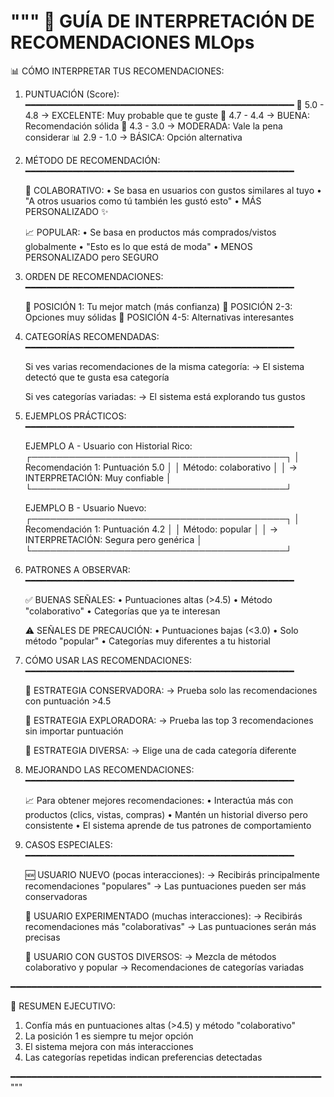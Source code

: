 """
🎯 GUÍA DE INTERPRETACIÓN DE RECOMENDACIONES MLOps
=================================================

📊 CÓMO INTERPRETAR TUS RECOMENDACIONES:

1. PUNTUACIÓN (Score):
   ━━━━━━━━━━━━━━━━━━━━━━━━━━━━━━━━━━━━━━━━━━━━━━━━━━━
   🥇 5.0 - 4.8  → EXCELENTE: Muy probable que te guste
   🥈 4.7 - 4.4  → BUENA: Recomendación sólida
   🥉 4.3 - 3.0  → MODERADA: Vale la pena considerar
   📊 2.9 - 1.0  → BÁSICA: Opción alternativa

2. MÉTODO DE RECOMENDACIÓN:
   ━━━━━━━━━━━━━━━━━━━━━━━━━━━━━━━━━━━━━━━━━━━━━━━━━━━
   
   🤝 COLABORATIVO:
   • Se basa en usuarios con gustos similares al tuyo
   • "A otros usuarios como tú también les gustó esto"
   • MÁS PERSONALIZADO ✨
   
   📈 POPULAR:
   • Se basa en productos más comprados/vistos globalmente
   • "Esto es lo que está de moda"
   • MENOS PERSONALIZADO pero SEGURO

3. ORDEN DE RECOMENDACIONES:
   ━━━━━━━━━━━━━━━━━━━━━━━━━━━━━━━━━━━━━━━━━━━━━━━━━━━
   
   🎯 POSICIÓN 1: Tu mejor match (más confianza)
   🎯 POSICIÓN 2-3: Opciones muy sólidas
   🎯 POSICIÓN 4-5: Alternativas interesantes

4. CATEGORÍAS RECOMENDADAS:
   ━━━━━━━━━━━━━━━━━━━━━━━━━━━━━━━━━━━━━━━━━━━━━━━━━━━
   
   Si ves varias recomendaciones de la misma categoría:
   → El sistema detectó que te gusta esa categoría
   
   Si ves categorías variadas:
   → El sistema está explorando tus gustos

5. EJEMPLOS PRÁCTICOS:
   ━━━━━━━━━━━━━━━━━━━━━━━━━━━━━━━━━━━━━━━━━━━━━━━━━━━

   EJEMPLO A - Usuario con Historial Rico:
   ┌─────────────────────────────────────────┐
   │ Recomendación 1: Puntuación 5.0        │
   │ Método: colaborativo                    │
   │ → INTERPRETACIÓN: Muy confiable         │
   └─────────────────────────────────────────┘

   EJEMPLO B - Usuario Nuevo:
   ┌─────────────────────────────────────────┐
   │ Recomendación 1: Puntuación 4.2        │
   │ Método: popular                         │
   │ → INTERPRETACIÓN: Segura pero genérica  │
   └─────────────────────────────────────────┘

6. PATRONES A OBSERVAR:
   ━━━━━━━━━━━━━━━━━━━━━━━━━━━━━━━━━━━━━━━━━━━━━━━━━━━

   ✅ BUENAS SEÑALES:
   • Puntuaciones altas (>4.5)
   • Método "colaborativo"
   • Categorías que ya te interesan

   ⚠️ SEÑALES DE PRECAUCIÓN:
   • Puntuaciones bajas (<3.0)
   • Solo método "popular"
   • Categorías muy diferentes a tu historial

7. CÓMO USAR LAS RECOMENDACIONES:
   ━━━━━━━━━━━━━━━━━━━━━━━━━━━━━━━━━━━━━━━━━━━━━━━━━━━

   🎯 ESTRATEGIA CONSERVADORA:
   → Prueba solo las recomendaciones con puntuación >4.5

   🎯 ESTRATEGIA EXPLORADORA:
   → Prueba las top 3 recomendaciones sin importar puntuación

   🎯 ESTRATEGIA DIVERSA:
   → Elige una de cada categoría diferente

8. MEJORANDO LAS RECOMENDACIONES:
   ━━━━━━━━━━━━━━━━━━━━━━━━━━━━━━━━━━━━━━━━━━━━━━━━━━━

   📈 Para obtener mejores recomendaciones:
   • Interactúa más con productos (clics, vistas, compras)
   • Mantén un historial diverso pero consistente
   • El sistema aprende de tus patrones de comportamiento

9. CASOS ESPECIALES:
   ━━━━━━━━━━━━━━━━━━━━━━━━━━━━━━━━━━━━━━━━━━━━━━━━━━━

   🆕 USUARIO NUEVO (pocas interacciones):
   → Recibirás principalmente recomendaciones "populares"
   → Las puntuaciones pueden ser más conservadoras

   👑 USUARIO EXPERIMENTADO (muchas interacciones):
   → Recibirás recomendaciones más "colaborativas"
   → Las puntuaciones serán más precisas

   🔄 USUARIO CON GUSTOS DIVERSOS:
   → Mezcla de métodos colaborativo y popular
   → Recomendaciones de categorías variadas

━━━━━━━━━━━━━━━━━━━━━━━━━━━━━━━━━━━━━━━━━━━━━━━━━━━━━━━━━━━

🎯 RESUMEN EJECUTIVO:

1. Confía más en puntuaciones altas (>4.5) y método "colaborativo"
2. La posición 1 es siempre tu mejor opción
3. El sistema mejora con más interacciones
4. Las categorías repetidas indican preferencias detectadas

━━━━━━━━━━━━━━━━━━━━━━━━━━━━━━━━━━━━━━━━━━━━━━━━━━━━━━━━━━━
"""